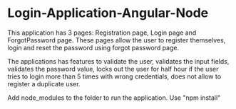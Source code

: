 # Login-Application-Angular-Node
This application has 3 pages: Registration page, Login page and ForgotPassword page. These pages allow the user to register themselves, login and reset the password using forgot password page.

The applications has features to validate the user, validates the input fields, validates the password value, locks out the user for half hour if the user tries to login more than 5 times with wrong credentials, does not allow to register a duplicate user.

Add node_modules to the folder to run the application. Use "npm install"
